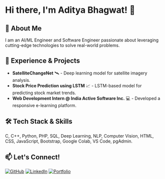 # Hi there, I'm Aditya Bhagwat! 👋

## 🚀 About Me
I am an AI/ML Engineer and Software Engineer passionate about leveraging cutting-edge technologies to solve real-world problems.

## 🎯 Experience & Projects
- **SatelliteChangeNet** 🛰️ - Deep learning model for satellite imagery analysis.
- **Stock Price Prediction using LSTM** 📈 - LSTM-based model for predicting stock market trends.
- **Web Development Intern @ India Active Software Inc.** 💻 - Developed a responsive e-learning platform.

## 🛠️ Tech Stack & Skills
C, C++, Python, PHP, SQL, Deep Learning, NLP, Computer Vision, HTML, CSS, JavaScript, Bootstrap, Google Colab, VS Code, pgAdmin.

## 📫 Let's Connect!
[![GitHub](https://img.shields.io/badge/GitHub-000?logo=github&logoColor=white)](https://github.com/yourusername)
[![LinkedIn](https://img.shields.io/badge/LinkedIn-0077B5?logo=linkedin&logoColor=white)](linkedin.com/in/bhagwataditya28  )
[![Portfolio](https://img.shields.io/badge/Portfolio-28A745?logo=internet-explorer&logoColor=white)](https://yourwebsite.com)
